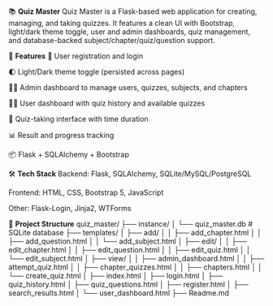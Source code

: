 📚 **Quiz Master**
Quiz Master is a Flask-based web application for creating, managing, and taking quizzes. It features a clean UI with Bootstrap, light/dark theme toggle, user and admin dashboards, quiz management, and database-backed subject/chapter/quiz/question support.

🚀 **Features**
🔐 User registration and login

🌓 Light/Dark theme toggle (persisted across pages)

🧑‍🏫 Admin dashboard to manage users, quizzes, subjects, and chapters

🧑‍🎓 User dashboard with quiz history and available quizzes

🧠 Quiz-taking interface with time duration

📊 Result and progress tracking

📦 Flask + SQLAlchemy + Bootstrap

🛠️ **Tech Stack**
Backend: Flask, SQLAlchemy, SQLite/MySQL/PostgreSQL

Frontend: HTML, CSS, Bootstrap 5, JavaScript

Other: Flask-Login, Jinja2, WTForms

📁 **Project Structure**
quiz_master/
├── instance/
│   └── quiz_master.db             # SQLite database
├── templates/
│   ├── add/
│   │   ├── add_chapter.html
│   │   ├── add_question.html
│   │   └── add_subject.html
│   ├── edit/
│   │   ├── edit_chapter.html
│   │   ├── edit_question.html
│   │   ├── edit_quiz.html
│   │   └── edit_subject.html
│   ├── view/
│   │   ├── admin_dashboard.html
│   │   ├── attempt_quiz.html
│   │   ├── chapter_quizzes.html
│   │   ├── chapters.html
│   │   └── create_quiz.html
│   ├── index.html
│   ├── login.html
│   ├── quiz_history.html
│   ├── quiz_questions.html
│   ├── register.html
│   ├── search_results.html
│   └── user_dashboard.html
├── Readme.md
